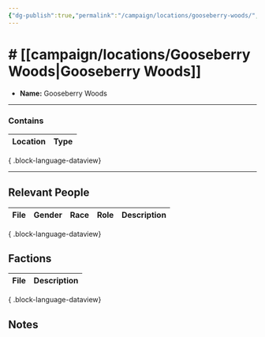 ```yaml
---
{"dg-publish":true,"permalink":"/campaign/locations/gooseberry-woods/","tags":["location"],"created":"2025-10-28T18:56:10.246-07:00","updated":"2025-10-28T22:55:00.720-07:00"}
---
```


# # [[campaign/locations/Gooseberry Woods\|Gooseberry Woods]]
<p><span><ul>
<li dir="auto"><strong>Name:</strong> Gooseberry Woods</li>
</ul></span></p>

---

### Contains
| Location | Type |
| -------- | ---- |

{ .block-language-dataview}

---

## Relevant People
| File | Gender | Race | Role | Description |
| ---- | ------ | ---- | ---- | ----------- |

{ .block-language-dataview}

## Factions
| File | Description |
| ---- | ----------- |

{ .block-language-dataview}

## Notes
